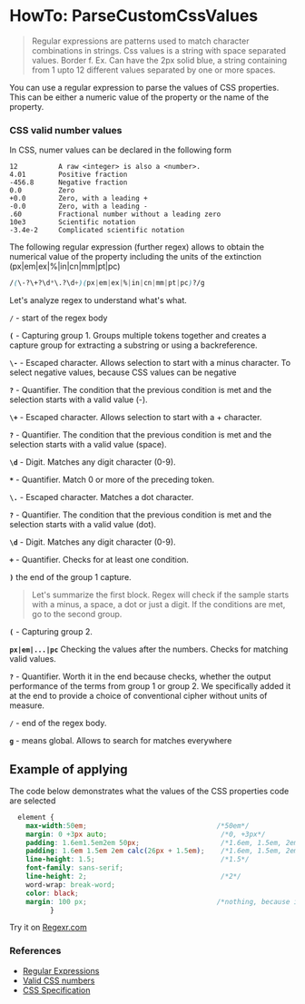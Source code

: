 # HowTo: ParseCustomCssValues
> Regular expressions are patterns used to match character combinations in strings. 
Css values is a string with space separated values. Border f. Ex. Can have the 2px solid blue, a string containing from 1 upto 12 different values separated by one or more spaces. 

You can use a regular expression to parse the values of CSS properties. This can be either a numeric value of the property or the 
name of the property. 
### CSS valid number values






In CSS, numer values can be declared in the following form
```
12          A raw <integer> is also a <number>.
4.01        Positive fraction
-456.8      Negative fraction
0.0         Zero
+0.0        Zero, with a leading +
-0.0        Zero, with a leading -
.60         Fractional number without a leading zero
10e3        Scientific notation
-3.4e-2     Complicated scientific notation
```

  The following regular expression (further regex) allows to obtain the numerical value of the property including the units of the 
  extinction (px|em|ex|%|in|cn|mm|pt|pc)
  
  ```css
  /(\-?\+?\d*\.?\d+)(px|em|ex|%|in|cn|mm|pt|pc)?/g
  ```
  
  Let's analyze regex to understand what's what.
 
`/` - start of the regex body
 
**`(`** - Capturing group 1. Groups multiple tokens together and creates a capture group for extracting a substring or using a backreference.
 
  **`\-`** - Escaped character. Allows selection to start with a minus character. To select negative values, because CSS values can be negative
  
   **`?`** - Quantifier. The condition that the previous condition is met and the selection starts with a valid value (-).
 
  **`\+`** - Escaped character. Allows selection to start with a + character.
  
  **`?`** - Quantifier. The condition that the previous condition is met and the selection starts with a valid value (space).
  
  **`\d`** - Digit. Matches any digit character (0-9).
  
  **`*`** - Quantifier. Match 0 or more of the preceding token.
  
  **`\.`** - Escaped character.  Matches a dot character.
  
  **`?`** -  Quantifier. The condition that the previous condition is met and the selection starts with a valid value (dot).
  
  **`\d`** - Digit. Matches any digit character (0-9).
  
  **`+`** - Quantifier. Checks for at least one condition.
  
**`)`** the end of the group 1 capture. 

  
> Let's summarize the first block. Regex will check if the sample starts with a minus, a space, a dot or just a digit. 
> If the conditions are met, go to the second group.

**`(`** - Capturing group 2.

**`px|em|...|pc`** Checking the values after the numbers. Checks for matching valid values.
 
**`?`** - Quantifier. Worth it in the end because checks, whether the output performance of the terms from group 1 or group 2. We specifically added it at the end to provide a choice of conventional cipher without units of measure.

`/` - end of the regex body.

**`g`** - means global. Allows to search for matches everywhere

  
## Example of applying
The code below demonstrates what the values of the CSS properties code are selected

```css
  element {  
    max-width:50em;                                /*50em*/                         
    margin: 0 +3px auto;                            /*0, +3px*/
    padding: 1.6em1.5em2em 50px;                    /*1.6em, 1.5em, 2em, 50px*/
    padding: 1.6em 1.5em 2em calc(26px + 1.5em);    /*1.6em, 1.5em, 2em, 26px and 1.5em*/
    line-height: 1.5;                               /*1.5*/
    font-family: sans-serif; 
    line-height: 2;                                 /*2*/
    word-wrap: break-word;
    color: black;
    margin: 100 px;                                /*nothing, because it is invalid declaration*/
	      }
```
Try it on [Regexr.com](https://regexr.com/49jv5)

### References
* [Regular Expressions](https://developer.mozilla.org/en-US/docs/Web/JavaScript/Guide/Regular_Expressions)
* [Valid CSS numbers](https://developer.mozilla.org/en-US/docs/Web/CSS/number#Valid_numbers)
* [CSS Specification](https://drafts.csswg.org/css-values-4/#numbers)
